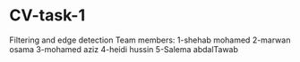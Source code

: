 # CV-task-1
Filtering and edge detection
Team members:
1-shehab mohamed 
2-marwan osama
3-mohamed aziz
4-heidi hussin
5-Salema abdalTawab
